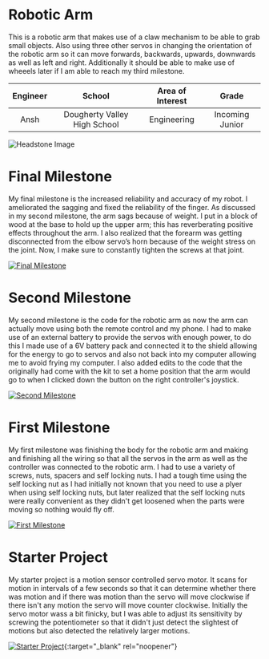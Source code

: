 # Robotic Arm
This is a robotic arm that makes use of a claw mechanism to be able to grab small objects. Also using three other servos in changing the orientation of the robotic arm so it can move forwards, backwards, upwards, downwards as well as left and right. Additionally it should be able to make use of wheeels later if I am able to reach my third milestone.

| **Engineer** | **School** | **Area of Interest** | **Grade** |
|:--:|:--:|:--:|:--:|
| Ansh | Dougherty Valley High School | Engineering | Incoming Junior

![Headstone Image](https://lh3.googleusercontent.com/pw/AM-JKLWN5wD7c84Udp2qmlKGJqQ-tOw4sHleSduZzS01f2aNTyDOw5f-y3wL2k_WAOmhNVpky0ed44QC18SoijO6JFE1JLRpUV6JaaN99rxsCZPyeehTTRBfklz5PrJ1o893-8Qlm-F1LeDYkwWs_0BD9sAN=w589-h587-no?authuser=0)
  
# Final Milestone
My final milestone is the increased reliability and accuracy of my robot. I ameliorated the sagging and fixed the reliability of the finger. As discussed in my second milestone, the arm sags because of weight. I put in a block of wood at the base to hold up the upper arm; this has reverberating positive effects throughout the arm. I also realized that the forearm was getting disconnected from the elbow servo’s horn because of the weight stress on the joint. Now, I make sure to constantly tighten the screws at that joint. 

[![Final Milestone](https://res.cloudinary.com/marcomontalbano/image/upload/v1612573869/video_to_markdown/images/youtube--F7M7imOVGug-c05b58ac6eb4c4700831b2b3070cd403.jpg )](https://www.youtube.com/watch?v=F7M7imOVGug&feature=emb_logo "Final Milestone")

# Second Milestone
My second milestone is the code for the robotic arm as now the arm can actually move using both the remote control and my phone. I had to make use of an external battery to provide the servos with enough power, to do this I made use of a 6V battery pack and connected it to the shield allowing for the energy to go to servos and also not back into my computer allowing me to avoid frying my computer. I also added edits to the code that the originally had come with the kit to set a home position that the arm would go to when I clicked down the button on the right controller's joystick.

[![Second Milestone](https://img.youtube.com/vi/pfuyu-g972Q/2.jpg)](https://www.youtube.com/watch?v=pfuyu-g972Q "Second Milestone")

# First Milestone 
My first milestone was finishing the body for the robotic arm and making and finishing all the wiring so that all the servos in the arm as well as the controller was connected to the robotic arm. I had to use a variety of screws, nuts, spacers and self locking nuts. I had a tough time using the self locking nut as I had initially not known that you need to use a plyer when using self locking nuts, but later realized that the self locking nuts were really convenient as they didn't get loosened when the parts were moving so nothing would fly off.
 
[![First Milestone](https://img.youtube.com/vi/uQFWPI3eDoY/0.jpg)](https://youtu.be/uQFWPI3eDoY "First Milestone")

# Starter Project 

My starter project is a motion sensor controlled servo motor. It scans for motion in intervals of a few seconds so that it can determine whether there was motion and if there was motion than the servo will move clockwise if there isn't any motion the servo will move counter clockwise. Initially the servo motor wass a bit finicky, but I was able to adjust its sensitivity by screwing the potentiometer so that it didn't just detect the slightest of motions but also detected the relatively larger motions.

[![Starter Project](https://i3.ytimg.com/vi/dQw4w9WgXcQ/maxresdefault.jpg)](https://youtu.be/dQw4w9WgXcQ "Starter Project"){:target="_blank" rel="noopener"}
